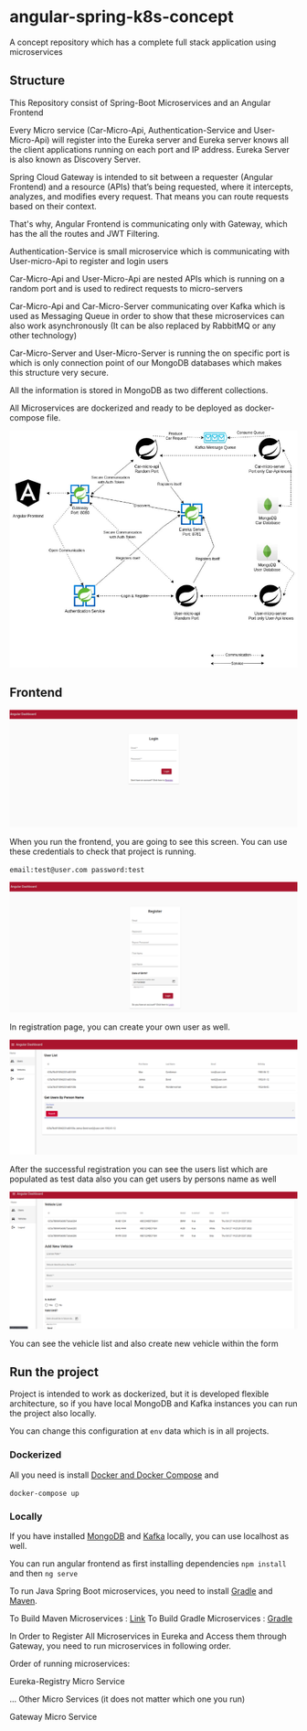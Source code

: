 # angular-spring-k8s-concept
A concept repository which has a complete full stack application using microservices
## Structure
This Repository consist of Spring-Boot Microservices and an Angular Frontend

Every Micro service (Car-Micro-Api, Authentication-Service and User-Micro-Api) will register into the Eureka server and Eureka server knows all the client applications running on each port and IP address. Eureka Server is also known as Discovery Server.

Spring Cloud Gateway is intended to sit between a requester (Angular Frontend) and a resource (APIs) that’s being requested, where it intercepts, analyzes, and modifies every request. That means you can route requests based on their context.

That's why, Angular Frontend is communicating only with Gateway, which has the all the routes and
JWT Filtering.

Authentication-Service is small microservice which is communicating with User-micro-Api to register and login users

Car-Micro-Api and User-Micro-Api are nested APIs which is running on a random port and is used to redirect requests to micro-servers

Car-Micro-Api and Car-Micro-Server communicating over Kafka which is used as Messaging Queue in order to show that these microservices can also work asynchronously (It can be also replaced by RabbitMQ or any other technology)

Car-Micro-Server and User-Micro-Server is running the on specific port is which is only connection point of our MongoDB databases which makes this structure very secure.

All the information is stored in MongoDB as two different collections.

All Microservices are dockerized and ready to be deployed as docker-compose file.

![Alt text](documentation-assets/Architecture.jpg "Architecture")

## Frontend
![Alt text](documentation-assets/login.png "Login")

When you run the frontend, you are going to see this screen. You can use these credentials to check that project is running.

`email:test@user.com password:test`

![Alt text](documentation-assets/register.png "Register")

In registration page, you can create your own user as well.

![Alt text](documentation-assets/users.png "Users")

After the successful registration you can see the users list which are populated as test data also you can get users by persons name as well

![Alt text](documentation-assets/vehicles.png "Vehicles")

You can see the vehicle list and also create new vehicle within the form

## Run the project
Project is intended to work as dockerized, but it is developed flexible architecture, so if you have local MongoDB and Kafka instances you can run the project also locally.

You can change this configuration at `env` data which is in all projects.

### Dockerized

All you need is install [Docker and Docker Compose](https://docs.docker.com/compose/install/) and

`docker-compose up`

### Locally
If you have installed [MongoDB](https://www.mongodb.com/docs/manual/installation/) and [Kafka](https://kafka.apache.org/quickstart) locally, you can use localhost as well. 

You can run angular frontend as first installing dependencies `npm install` and then `ng serve`

To run Java Spring Boot microservices, you need to install [Gradle](https://docs.gradle.org/current/userguide/installation.html) and [Maven](https://maven.apache.org/install.html).

To Build Maven Microservices : [Link](https://maven.apache.org/guides/getting-started/maven-in-five-minutes.html)
To Build Gradle Microservices : [Gradle](https://docs.gradle.org/current/userguide/command_line_interface.html)

In Order to Register All Microservices in Eureka and Access them through Gateway, you need to run microservices in following order.

Order of running microservices: 

 Eureka-Registry Micro Service

... Other Micro Services (it does not matter which one you run)

 Gateway Micro Service



